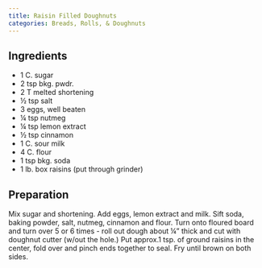 ```yaml
---
title: Raisin Filled Doughnuts
categories: Breads, Rolls, & Doughnuts
---
```


## Ingredients

- 1  C. sugar
- 2   tsp bkg. pwdr.
- 2  T melted shortening
- ½  tsp salt
- 3  eggs, well beaten
- ¼  tsp nutmeg
- ¼ tsp lemon extract
- ½  tsp cinnamon
- 1  C. sour milk
- 4   C. flour
- 1  tsp bkg. soda
- 1   lb. box raisins (put through grinder)

## Preparation

Mix sugar and shortening.  Add eggs, lemon extract and milk.  Sift soda, baking powder, salt, nutmeg, cinnamon and flour.  Turn onto floured board and turn over 5 or 6 times - roll out dough about ¼” thick and cut with doughnut cutter (w/out the hole.)  Put approx.1 tsp. of ground raisins in the center, fold over and pinch ends together to seal.  Fry until brown on both sides.

